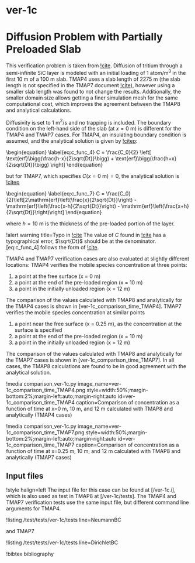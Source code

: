# ver-1c

# Diffusion Problem with Partially Preloaded Slab

This verification problem is taken from [!cite](longhurst1992verification,ambrosek2008verification). Diffusion of tritium through a semi-infinite SiC layer is modeled with an initial
loading of 1 atom/m$^3$ in the first 10 m of a 100 m slab. TMAP4 uses a slab length of 2275 m (the slab length is not specified in the TMAP7 document [!cite](ambrosek2008verification)), however using a smaller slab length was found to not change the results. Additionally, the smaller domain size allows getting a finer simulation mesh for the same computational cost, which improves the agreement between the TMAP8 and analytical calculations.

Diffusivity is set to 1 m$^2$/s
and no trapping is included. The boundary condition on the left-hand side of the slab (at $x=0$ m) is different for the TMAP4 and TMAP7 cases. For TMAP4, an insulating boundary condition is assumed, and the analytical solution is given by [!citep](Carslaw1959conduction):

\begin{equation}
\label{eq:c_func_4}
C = \frac{C_0}{2} \left[ \text{erf}\bigg(\frac{h-x}{2\sqrt{Dt}}\bigg) +
\text{erf}\bigg(\frac{h+x}{2\sqrt{Dt}}\bigg)  \right]
\end{equation}

but for TMAP7, which specifies $C(x=0 \mathrm{\:m})=0$, the analytical solution is [!citep](Carslaw1959conduction)

\begin{equation}
\label{eq:c_func_7}
C = \frac{C_0}{2}\left[2\mathrm{erf}\left(\frac{x}{2\sqrt{Dt}}\right) - \mathrm{erf}\left(\frac{x-h}{2\sqrt{Dt}}\right) - \mathrm{erf}\left(\frac{x+h}{2\sqrt{Dt}}\right)\right]
\end{equation}

where $h=10$ m is the thickness of the pre-loaded portion of the layer.

!alert warning title=Typo in [!cite](longhurst1992verification)
The value of $C$ found in [!cite](longhurst1992verification) has a typographical error, $\sqrt{Dt}$ should be at the denominator. [eq:c_func_4] follows the form of [!cite](Carslaw1959conduction).


TMAP4 and TMAP7 verification cases are also evaluated at slightly different locations: TMAP4 verifies the mobile species concentration at three points:

1. a point at the free surface (x = 0 m)
2. a point at the end of the pre-loaded region (x = 10 m)
3. a point in the initially unloaded region (x = 12 m)


 The comparison of the values calculated with TMAP8 and analytically for the TMAP4 cases is shown in
[ver-1c_comparison_time_TMAP4]. TMAP7 verifies the mobile species concentration at similar points

1. a point near the free surface (x = 0.25 m), as the concentration at the surface is specified
2. a point at the end of the pre-loaded region (x = 10 m)
3. a point in the initially unloaded region (x = 12 m)



The comparison of the values calculated with TMAP8 and analytically for the TMAP7 cases is shown in
[ver-1c_comparison_time_TMAP7]. In all cases, the TMAP8 calculations are found to be in good agreement with the analytical solution.

!media comparison_ver-1c.py
       image_name=ver-1c_comparison_time_TMAP4.png
       style=width:50%;margin-bottom:2%;margin-left:auto;margin-right:auto
       id=ver-1c_comparison_time_TMAP4
       caption=Comparison of concentration as a function of time at x\=0 m, 10 m, and 12 m
       calculated with TMAP8 and analytically (TMAP4 cases)

!media comparison_ver-1c.py
       image_name=ver-1c_comparison_time_TMAP7.png
       style=width:50%;margin-bottom:2%;margin-left:auto;margin-right:auto
       id=ver-1c_comparison_time_TMAP7
       caption=Comparison of concentration as a function of time at x\=0.25 m, 10 m, and 12 m
       calculated with TMAP8 and analytically (TMAP7 cases)

## Input files

!style halign=left
The input file for this case can be found at [/ver-1c.i], which is also used as test in TMAP8 at [/ver-1c/tests]. The TMAP4 and TMAP7 verification tests use the same input file, 
but different command line arguments for TMAP4.

!listing /test/tests/ver-1c/tests line=NeumannBC

and TMAP7

!listing /test/tests/ver-1c/tests line=DirichletBC

!bibtex bibliography
